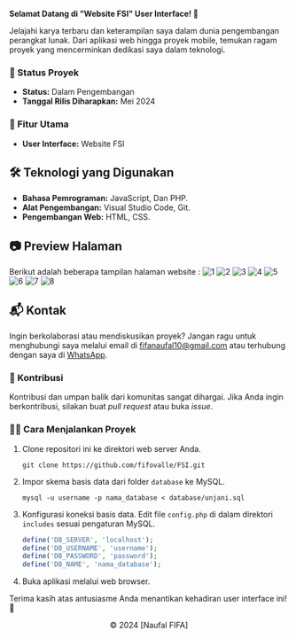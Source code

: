 **Selamat Datang di "Website FSI" User Interface! 🚀**

Jelajahi karya terbaru dan keterampilan saya dalam dunia pengembangan perangkat lunak. Dari aplikasi web hingga proyek mobile, temukan ragam proyek yang mencerminkan dedikasi saya dalam teknologi.

### 🚧 Status Proyek

- **Status:** Dalam Pengembangan
- **Tanggal Rilis Diharapkan:** Mei 2024

### 🚀 Fitur Utama

- **User Interface:** Website FSI

## 🛠️ Teknologi yang Digunakan

- **Bahasa Pemrograman:** JavaScript, Dan PHP.
- **Alat Pengembangan:** Visual Studio Code, Git.
- **Pengembangan Web:** HTML, CSS.

## 📷 Preview Halaman

Berikut adalah beberapa tampilan halaman website :
![1](https://github.com/fifovalle/FSI/assets/90078068/e96f0e23-d1e8-4581-9ba3-69c3d42bbfa3)
![2](https://github.com/fifovalle/FSI/assets/90078068/3c9b689f-4937-4a49-8722-fd7b52346332)
![3](https://github.com/fifovalle/FSI/assets/90078068/9b965c48-fa69-47f5-8115-6f34d6e4569d)
![4](https://github.com/fifovalle/FSI/assets/90078068/5b8d9367-6201-4b96-a08c-095e634d4afc)
![5](https://github.com/fifovalle/FSI/assets/90078068/fb100e83-2f2e-4dea-a094-f462adc8a62f)
![6](https://github.com/fifovalle/FSI/assets/90078068/c9a31d16-ad7c-49b4-88cd-50822ffd22d9)
![7](https://github.com/fifovalle/FSI/assets/90078068/632b7e00-f50a-40fe-a37f-4f0502a162de)
![8](https://github.com/fifovalle/FSI/assets/90078068/e19d6256-9a2b-4e47-b501-861cb446ccae)

## 📬 Kontak

Ingin berkolaborasi atau mendiskusikan proyek? Jangan ragu untuk menghubungi saya melalui email di [fifanaufal10@gmail.com](mailto:fifanaufal10@gmail.com) atau terhubung dengan saya di [WhatsApp](https://wa.me/+6282318334287).

### 🙏 Kontribusi

Kontribusi dan umpan balik dari komunitas sangat dihargai. Jika Anda ingin berkontribusi, silakan buat _pull request_ atau buka _issue_.

### 👨‍💻 Cara Menjalankan Proyek

1. Clone repositori ini ke direktori web server Anda.

   ```
   git clone https://github.com/fifovalle/FSI.git

   ```

2. Impor skema basis data dari folder `database` ke MySQL.

   ```
   mysql -u username -p nama_database < database/unjani.sql
   ```

3. Konfigurasi koneksi basis data. Edit file `config.php` di dalam direktori `includes` sesuai pengaturan MySQL.

   ```php
   define('DB_SERVER', 'localhost');
   define('DB_USERNAME', 'username');
   define('DB_PASSWORD', 'password');
   define('DB_NAME', 'nama_database');
   ```

4. Buka aplikasi melalui web browser.

Terima kasih atas antusiasme Anda menantikan kehadiran user interface ini! 🙌

<div align="center">
  &copy; 2024 [Naufal FIFA]
</div>
